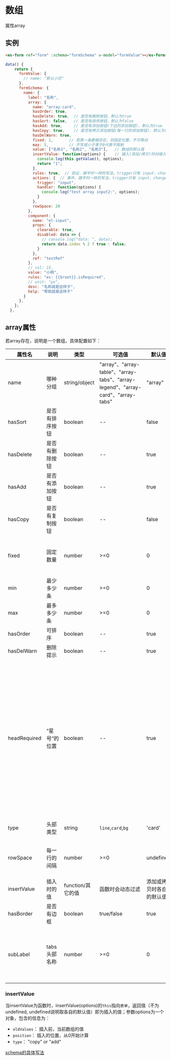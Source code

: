 # 数组

属性array

## 实例
```html
<es-form ref="form" :schema="formSchema" v-model="formValue"></es-form>
```

```js
data() {
    return {
      formValue: {
        // name: "默认小花"
      },
      formSchema: {
        name: {
          label: "名称",
          array: {
            name: "array-card",
            hasOrder: true,
            hasDelete: true,  // 是否有删除按钮，默认为true
            hasSort: false,   // 是否有排序按钮，默认为false
            hasAdd: true,     // 是否有添加按钮(下边的添加按钮)，默认为true
            hasCopy: true,    // 是否有拷贝添加按钮(每一行的添加按钮)，默认为false
            hasDelWarn: true,
            fixed: 1,       // 若第一条数据存在，则固定位置，不可移动
            max: 5,         // 不写或小于等于0代表不限制
            value: ["名称1", "名称2", "名称3"],   // 数组的默认值
            insertValue: function(options) {    // 插入(添加/拷贝)时对插入值的处理
              console.log(this.getValue(), options);
              return "1";
            },
            rules: true,  // 验证，跟平时一样的写法。trigger只有 input、change
            actions: {  // 事件，跟平时一样的写法。trigger只有 input、change
              trigger: "input",
              handler: function(options) {
                console.log("test array input2:", options);
              }
            },
            rowSpace: 20
          },
          component: {
            name: "el-input",
            props: {
              clearable: true,
              disabled: data => {
                // console.log("data: ", data);
                return data.index % 2 ? true : false;
              }
            },
            ref: "testRef"
          },
          // col: 15,
          value: "小明",
          rules: "es: {{$root}}.isRequired",
          // unit: "px",
          desc: "名称就是这样子",
          help: "帮助就是这样子"
        }
      },
    };
  },
```

## array属性

若array存在，说明是一个数组，具体配置如下：

| 属性名 | 说明 | 类型 | 可选值| 默认值 | 备注
| -- | -- | -- | -- | -- | --
| name | 哪种分组 | string/object | "array"、"array-table"、"array-tabs"、"array-legend"、"array-card"、"array-tabs" | "array" | 
| hasSort | 是否有排序按钮 | boolean | -- | false | 
| hasDelete | 是否有删除按钮 | boolean | -- | true |
| hasAdd | 是否有添加按钮 | boolean | -- | true | 
| hasCopy | 是否有复制按钮 | boolean | -- | false | 
| fixed | 固定数量 | number | >=0 | 0 | 前几条是固定的，不可移动，也不可删除
| min | 最少多少条 | number | >=0 | 0 | 0 代表无限制
| max | 最多多少条 | number | >=0 | 0 | 0 代表无限制
| hasOrder | 可排序 | boolean | -- | true | 
| hasDelWarn | 删除提示 | boolean | -- | true | 删除时是否有提示
| headRequired | “星号”的位置 | boolean | -- | true | 当name为`array`无效，为`array-table`有效；当设置为true时，“星号”在table头部显示，而不是在内容区随组件显示；注意：required的值不能受properties里面的属性影响
| type | 头部类型 | string | `line`,`card`,`bg` | 'card' | `array-tabs`时有效
| rowSpace | 每一行的间隔 | number | >=0 | undefined | 当为`undefined`, 继承父类的rowSpace
| insertValue | 插入时的值 | function/其它的值 | 函数时会动态过滤 | 添加或拷贝时各自的默认值 | 
| hasBorder | 是否有边框 | boolean | true/false | true |
| subLabel | tabs头部名称 | number | >=0 | 0 | `array-tabs` or `array-legend`时有效，其余情况无效; 支持es语法

### insertValue
当insertValue为函数时，insertValue(options)的`this`指向`表单`，返回值（不为undefined, undefined说明取各自的默认值）即为插入的值；参数options为一个对象，包含的信息为：
- `oldValues`： 插入前，当前数组的值
- `position`： 插入的位置，从0开始计算
- `type`： "copy" or "add"


[schema的具体写法](./schema.md)
